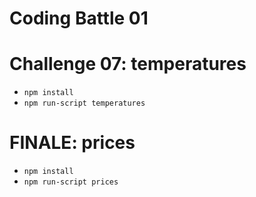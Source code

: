 # Coding Battle 01

# Challenge 07: temperatures

- `npm install`
- `npm run-script temperatures`

# FINALE: prices

- `npm install`
- `npm run-script prices`
